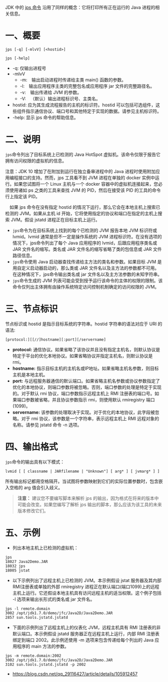 JDK 中的 [jps 命令](https://docs.oracle.com/en/java/javase/11/tools/jps.html#GUID-6EB65B96-F9DD-4356-B825-6146E9EEC81E) 沿用了同样的概念：它将打印所有正在运行的 Java 进程的相关信息。

# 一、概要

```
jps [-q] [-mlvV] [<hostid>]
```

```
jps [-help]
```
- -q: 仅输出进程号
- -mlvV
  - -m: 输出启动进程时传递给主类 main() 函数的参数。
  - -l: 输出应用程序主类的完整包名或应用程序 jar 文件的完整路径名。
  - -v: 输出传递给 JVM 的参数。
  - -V: （默认）输出进程标识号、主类名。
- hostid: 应为其生成流程报告的主机的标识符。hostid 可以包括可选组件，这些组件指示通信协议、端口号和其他特定于实现的数据。请参见主机标识符。
- -help: 显示 jps 命令的帮助信息。

# 二、说明

`jps`命令列出了目标系统上已检测的 Java HotSpot 虚拟机。该命令仅限于报告它拥有访问权限的虚拟机的信息。

注意：JDK 10 增加了在附加到运行在独立备审进程中的 Java 进程时使用附加应用编程接口的支持。然而，jps 工具看不到 JVM 进程在单独的 docker 实例中运行。如果您试图将一个 Linux 主机与一个 docker 容器中的虚拟机连接起来，您必须使用诸如 ps 之类的工具来查找 JVM 的 PID，然后在接受该 PID 的工具的命令行上指定该 PID。

 如果 jps 命令在没有指定 hostid 的情况下运行，那么它会在本地主机上搜索已检测的 JVM。如果从主机 id 开始，它将使用指定的协议和端口在指定的主机上搜索 JVM。假设 jstatd 进程正在目标主机上运行。
- `jps`命令为在目标系统上找到的每个已检测的 JVM 报告本地 JVM 标识符或 lvmid。lvmid 通常是但不一定是操作系统的 JVM 进程标识符。在没有选项的情况下，jps命令列出了每个 Java 应用程序的 lvmid，后跟应用程序类名或 JAR 文件名的缩写。类名或 JAR 文件名的缩写省略了类的包信息或 JAR 文件路径信息。
- `jps`命令使用 Java 启动器查找传递给主方法的类名和参数。如果目标 JVM 是用自定义启动器启动的，那么类或 JAR 文件名以及主方法的参数都不可用。在这种情况下，jps命令输出类名或 jar 文件名以及主方法参数的未知字符串。
- `jps`命令生成的 JVM 列表可能会受到授予运行该命令的主体的权限的限制。该命令仅列出主体拥有由操作系统特定访问控制机制确定的访问权限的 JVM。

# 三、节点标识

节点标识或 hostid 是指示目标系统的字符串。hostid 字符串的语法对应于 URI 的语法:
```
[protocol:][[//]hostname][:port][/servername]
```
- **protocol:** 通信协议。如果省略了该协议并且没有指定主机名，则默认协议是特定于平台的优化本地协议。如果省略协议并指定主机名，则默认协议是 rmi。
- **hostname:** 指示目标主机的主机名或IP地址。如果省略主机名参数，则目标主机是本地主机。
- **port:** 与远程服务器通信的默认端口。如果省略主机名参数或协议参数指定了优化的本地协议，则端口参数将被忽略。否则，端口参数的处理是特定于实现的。对于默认 rmi 协议，端口参数指示远程主机上 RMI 注册表的端口号。如果端口参数被省略，并且协议参数指示 rmi，则使用默认 rmiregistry 端口(1099)。
- **servername:** 该参数的处理取决于实现。对于优化的本地协议，此字段被忽略。对于 rmi 协议，该参数是一个字符串，表示远程主机上 RMI 远程对象的名称。请参见 jstatd 命令 -n 选项。

# 四、输出格式

`jps`命令的输出具有以下模式：
```
lvmid [ [ classname | JARfilename | "Unknown"] [ arg* ] [ jvmarg* ] ]
```

所有输出标记都用空格隔开。当试图将参数映射到它们的实际位置参数时，包含嵌入空格的 arg 值会引入歧义。

> **注意：** 建议您不要编写脚本来解析 jps 的输出，因为格式在将来的版本中可能会改变。如果您编写了解析 jps 输出的脚本，那么应该为该工具的未来版本修改它们。

# 五、示例

- 列出本地主机上已检测的虚拟机：
```
jps
18027 Java2Demo.JAR
18032 jps
18005 jstat
```

- 以下示例列出了远程主机上已检测的 JVM。本示例假设 jstat 服务器及其内部RMI注册表或单独的外部 rmiregistry 进程正在默认端口(端口1099)上的远程主机上运行。它还假设本地主机具有访问远程主机的适当权限。这个例子包括 -l 选项来输出长形式的类名或 jar 文件名。
```
jps -l remote.domain
3002 /opt/jdk1.7.0/demo/jfc/Java2D/Java2Demo.JAR
2857 sun.tools.jstatd.jstatd
```

- 下面的示例列出了远程主机上的仪表化 JVM，远程主机具有 RMI 注册表的非默认端口。本示例假设 jstatd 服务器正在远程主机上运行，内部 RMI 注册表绑定到端口 2002。此示例还使用 -m 选项来包含传递给每个列出的 Java 应用程序的 main 方法的参数。
```
jps -m remote.domain:2002
3002 /opt/jdk1.7.0/demo/jfc/Java2D/Java2Demo.JAR
3102 sun.tools.jstatd.jstatd -p 2002
```

- https://blog.csdn.net/qq_29116427/article/details/105912457
